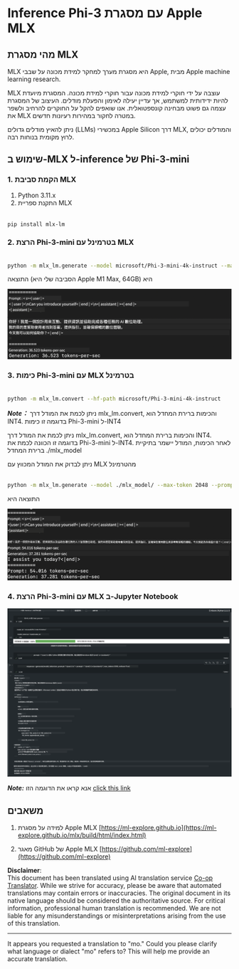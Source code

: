 <!--
CO_OP_TRANSLATOR_METADATA:
{
  "original_hash": "dcb656f3d206fc4968e236deec5d4384",
  "translation_date": "2025-05-07T14:37:40+00:00",
  "source_file": "md/01.Introduction/03/MLX_Inference.md",
  "language_code": "mo"
}
-->
# **Inference Phi-3 עם מסגרת Apple MLX**

## **מהי מסגרת MLX**

MLX היא מסגרת מערך למחקר למידת מכונה על שבבי Apple, מבית Apple machine learning research.

MLX עוצבה על ידי חוקרי למידת מכונה עבור חוקרי למידת מכונה. המסגרת מיועדת להיות ידידותית למשתמש, אך עדיין יעילה לאימון והפעלת מודלים. העיצוב של המסגרת עצמה גם פשוט מבחינה קונספטואלית. אנו שואפים להקל על החוקרים להרחיב ולשפר את MLX במטרה לחקור במהירות רעיונות חדשים.

ניתן להאיץ מודלים גדולים (LLMs) במכשירי Apple Silicon דרך MLX, והמודלים יכולים לרוץ מקומית בנוחות רבה.

## **שימוש ב-MLX ל-inference של Phi-3-mini**

### **1. הקמת סביבת MLX**

1. Python 3.11.x  
2. התקנת ספריית MLX


```bash

pip install mlx-lm

```

### **2. הרצת Phi-3-mini בטרמינל עם MLX**


```bash

python -m mlx_lm.generate --model microsoft/Phi-3-mini-4k-instruct --max-token 2048 --prompt  "<|user|>\nCan you introduce yourself<|end|>\n<|assistant|>"

```

התוצאה (הסביבה שלי היא Apple M1 Max, 64GB) היא

![Terminal](../../../../../translated_images/01.5cf57df8f7407cf9281c0237f4e69c3728b8817253aad0835d14108b07c83c88.mo.png)

### **3. כימות Phi-3-mini עם MLX בטרמינל**


```bash

python -m mlx_lm.convert --hf-path microsoft/Phi-3-mini-4k-instruct

```

***Note：*** ניתן לכמת את המודל דרך mlx_lm.convert, והכימות ברירת המחדל הוא INT4. בדוגמה זו כימות Phi-3-mini ל-INT4

ניתן לכמת את המודל דרך mlx_lm.convert, והכימות ברירת המחדל הוא INT4. בדוגמה זו הכוונה לכמת את Phi-3-mini ל-INT4. לאחר הכימות, המודל יישמר בתיקיית ברירת המחדל ./mlx_model

ניתן לבדוק את המודל המכווץ עם MLX מהטרמינל


```bash

python -m mlx_lm.generate --model ./mlx_model/ --max-token 2048 --prompt  "<|user|>\nCan you introduce yourself<|end|>\n<|assistant|>"

```

התוצאה היא

![INT4](../../../../../translated_images/02.7b188681a8eadbc111aba8d8006e4b3671788947a99a46329261e169dd2ec29f.mo.png)


### **4. הרצת Phi-3-mini עם MLX ב-Jupyter Notebook**


![Notebook](../../../../../translated_images/03.b9705a3a5aaa89f9eb0ca04c1a4565dfe4a5e8cc68604227d2eab149fef1d3c7.mo.png)

***Note:*** אנא קראו את הדוגמה הזו [click this link](../../../../../code/03.Inference/MLX/MLX_DEMO.ipynb)


## **משאבים**

1. למידה על מסגרת Apple MLX [https://ml-explore.github.io](https://ml-explore.github.io/mlx/build/html/index.html)

2. מאגר GitHub של Apple MLX [https://github.com/ml-explore](https://github.com/ml-explore)

**Disclaimer**:  
This document has been translated using AI translation service [Co-op Translator](https://github.com/Azure/co-op-translator). While we strive for accuracy, please be aware that automated translations may contain errors or inaccuracies. The original document in its native language should be considered the authoritative source. For critical information, professional human translation is recommended. We are not liable for any misunderstandings or misinterpretations arising from the use of this translation.

---

It appears you requested a translation to "mo." Could you please clarify what language or dialect "mo" refers to? This will help me provide an accurate translation.
